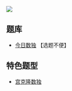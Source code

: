 ![](https://cn.sudoku.today/pic/clonesudoku4x5/15535_134471.png)

## 题库
- [今日数独](https://cn.sudoku.today/g-clone-sudoku/) 【选题不便】

## 特色题型
- [宫克隆数独](宫克隆数独.md)